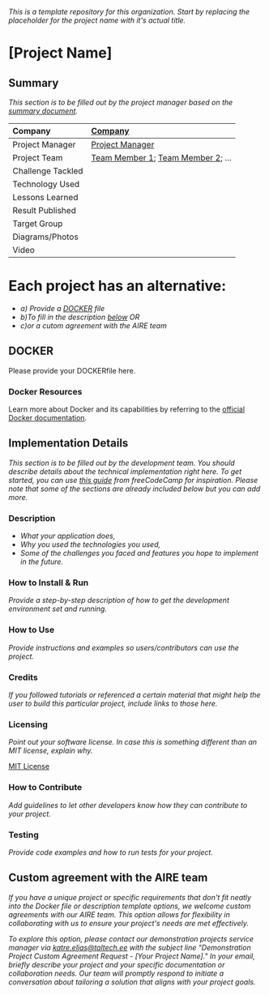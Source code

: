 *This is a template repository for this organization. Start by replacing the placeholder for the project name with it's actual title.*

# [Project Name]

## Summary
*This section is to be filled out by the project manager based on the [summary document](https://docs.google.com/spreadsheets/d/12xi2yOMm-X5PEecgyRe3WEurcSaN9A5z4DHgBacQT6M).*

| Company | [Company](https://website.link) |
| :--- | :--- |
| Project Manager | [Project Manager](https://profile.link) |
| Project Team | [Team Member 1](https://profile.link); [Team Member 2](https://profile.link); ... |
| Challenge Tackled |  |
| Technology Used |  |
| Lessons Learned |  |
| Result Published |  |
| Target Group |  |
| Diagrams/Photos |  |
| Video |  |

# Each project has an alternative:

- *a) Provide a [DOCKER](https://github.com/ai-robotics-estonia/_project_template_/edit/main/README.md#docker) file*
- *b)To fill in the description [below](https://github.com/ai-robotics-estonia/_project_template_/edit/main/README.md#implementation-details)*
*OR*
- *c)or a cutom agreement with the AIRE team*

## DOCKER
Please provide your DOCKERfile here.

### Docker Resources

Learn more about Docker and its capabilities by referring to the [official Docker documentation](https://docs.docker.com/). 
  
## Implementation Details

*This section is to be filled out by the development team. You should describe details about the technical implementation right here. To get started, you can use [this guide](https://www.freecodecamp.org/news/how-to-write-a-good-readme-file/) from freeCodeCamp for inspiration. Please note that some of the sections are already included below but you can add more.*


### Description

- *What your application does,*
- *Why you used the technologies you used,*
- *Some of the challenges you faced and features you hope to implement in the future.*

### How to Install & Run

*Provide a step-by-step description of how to get the development environment set and running.*

### How to Use

*Provide instructions and examples so users/contributors can use the project.*

### Credits

*If you followed tutorials or referenced a certain material that might help the user to build this particular project, include links to those here.*

### Licensing

*Point out your software license. In case this is something different than an MIT license, explain why.*

[MIT License](/LICENSE)

### How to Contribute

*Add guidelines to let other developers know how they can contribute to your project.*

### Testing

*Provide code examples and how to run tests for your project.*

## Custom agreement with the AIRE team

*If you have a unique project or specific requirements that don't fit neatly into the Docker file or description template options, we welcome custom agreements with our AIRE team. This option allows for flexibility in collaborating with us to ensure your project's needs are met effectively.*

*To explore this option, please contact our demonstration projects service manager via katre.eljas@taltech.ee with the subject line "Demonstration Project Custom Agreement Request - [Your Project Name]." In your email, briefly describe your project and your specific documentation or collaboration needs. Our team will promptly respond to initiate a conversation about tailoring a solution that aligns with your project goals.*


